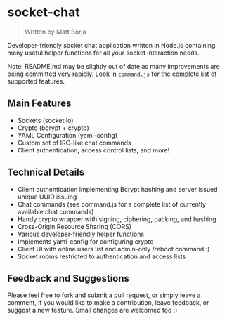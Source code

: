# socket-chat

> Written by Matt Borja

Developer-friendly socket chat application written in Node.js containing many useful helper functions for all your socket interaction needs.

Note: README.md may be slightly out of date as many improvements are being committed very rapidly. Look in `command.js` for the complete list of supported features.

## Main Features

- Sockets (socket.io)
- Crypto (bcrypt + crypto)
- YAML Configuration (yaml-config)
- Custom set of IRC-like chat commands
- Client authentication, access control lists, and more!

## Technical Details

- Client authentication implementing Bcrypt hashing and server issued unique UUID issuing
- Chat commands (see command.js for a complete list of currently available chat commands)
- Handy crypto wrapper with signing, ciphering, packing, and hashing
- Cross-Origin Resource Sharing (CORS)
- Various developer-friendly helper functions
- Implements yaml-config for configuring crypto
- Client UI with online users list and admin-only /reboot command :)
- Socket rooms restricted to authentication and access lists

## Feedback and Suggestions

Please feel free to fork and submit a pull request, or simply leave a comment, if you would like to make a contribution, leave feedback, or suggest a new feature. Small changes are welcomed too :)
